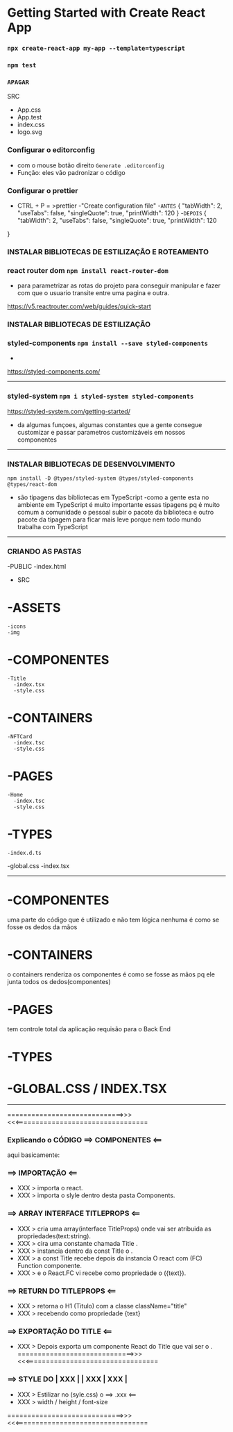 # Getting Started with Create React App


### `npx create-react-app my-app --template=typescript`


### `npm test`


### `APAGAR `
SRC
  - App.css
  - App.test
  - index.css
  - logo.svg


### Configurar o editorconfig
 - com o mouse botão direito `Generate .editorconfig`
- Função: eles vão padronizar o código

### Configurar o prettier
- CTRL + P = >prettier
-"Create configuration file"
-`ANTES`
{
  "tabWidth": 2,
  "useTabs": false,
  "singleQuote": true,
  "printWidth": 120
}
-`DEPOIS`
{
  "tabWidth": 2,
  "useTabs": false,
  "singleQuote": true,
  "printWidth": 120

}


### INSTALAR BIBLIOTECAS DE ESTILIZAÇÃO E ROTEAMENTO 

### react router dom `npm install react-router-dom ` 
- para parametrizar as rotas do projeto para conseguir manipular e fazer com que o usuario transite entre uma pagina e outra.

https://v5.reactrouter.com/web/guides/quick-start

### INSTALAR BIBLIOTECAS DE ESTILIZAÇÃO 

### styled-components `npm install --save styled-components` 
-
https://styled-components.com/
____________________________________________

### styled-system `npm i styled-system styled-components`  
https://styled-system.com/getting-started/
- da algumas funçoes, algumas constantes que a gente consegue customizar e passar parametros 
customizáveis em nossos componentes
____________________________________________

### INSTALAR BIBLIOTECAS DE DESENVOLVIMENTO 
`npm install -D @types/styled-system @types/styled-components @types/react-dom`  
- são tipagens das bibliotecas em TypeScript
-como a gente esta no ambiente em TypeScript  é muito importante essas tipagens pq é muito comum 
a comunidade o pessoal subir o pacote da biblioteca e outro pacote da tipagem para ficar mais leve porque 
nem todo mundo trabalha com TypeScript 
____________________________________________

### CRIANDO AS PASTAS
-PUBLIC
    -index.html
- SRC
 # -ASSETS
    -icons
    -img
#  -COMPONENTES
    -Title
      -index.tsx
      -style.css
#  -CONTAINERS
    -NFTCard
      -index.tsc
      -style.css
#  -PAGES
    -Home
      -index.tsc
      -style.css
#  -TYPES
    -index.d.ts

-global.css
-index.tsx
_______________________________________________________________________________

#  -COMPONENTES
uma parte do código que é utilizado e não tem lógica nenhuma
é como se fosse os dedos da mãos
#  -CONTAINERS
o containers renderiza os componentes
é como se fosse as mãos pq ele junta todos os dedos(componentes)
#  -PAGES
tem controle total da aplicação
requisão para o Back End
#  -TYPES
#  -GLOBAL.CSS / INDEX.TSX



_________________________________________________________________________
  =============================>>> <<<=================================
### Explicando o CÓDIGO ==> COMPONENTES <==
 aqui basicamente: 

###  ==> IMPORTAÇÃO <==
  - XXX > importa o react.
  - XXX > importa o slyle dentro desta pasta Components.

###  ==> ARRAY INTERFACE TITLEPROPS <==
  - XXX > cria uma array(interface TitleProps) onde vai ser atribuida as propriedades(text:string).
  - XXX > cira uma constante chamada Title .
  - XXX > instancia dentro da const Title  o <TitleProps>.
  - XXX > a const Title recebe depois da instancia <TitleProps> O react com (FC) Function componente.
  - XXX > e o React.FC vi recebe como propriedade o ({text}).

###  ==> RETURN DO TITLEPROPS <==
  - XXX > retorna o H1 (Titulo) com a classe className="title"
  - XXX   > recebendo como propriedade {text} 

###  ==> EXPORTAÇÃO DO TITLE <==
  - XXX > Depois exporta um componente React do Title que vai ser o <TitleProps>.
  =============================>>> <<<=================================


###  ==> STYLE DO  | XXX | | XXX | XXX | 
  - XXX > Estilizar no (syle.css) o  ==> .xxx <==
  - XXX >   width / height / font-size 


  =============================>>> <<<=================================